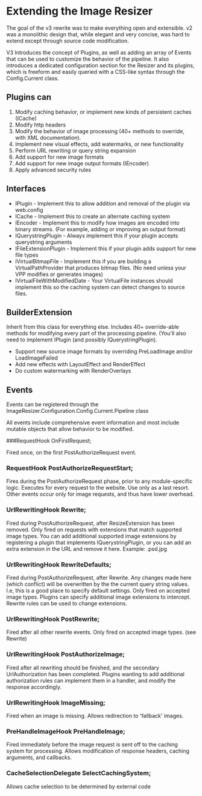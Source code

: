 # Extending the Image Resizer

The goal of the v3 rewrite was to make everything open and extensible. v2 was a monolithic design that, while elegant and very concise, was hard to extend except through source code modification.

V3 Introduces the concept of Plugins, as well as adding an array of Events that can be used to customize the behavior of the pipeline.
It also introduces a dedicated configuration section for the Resizer and its plugins, which is freeform and easily queried with a CSS-like syntax through the Config.Current class.

## Plugins can


1.  Modify caching behavior, or implement new kinds of persistent caches (ICache)
2.  Modify http headers
3.  Modify the behavior of image processing (40+ methods to override, with XML documentation).
4.  Implement new visual effects, add watermarks, or new functionality
5.  Perform URL rewriting or query string expansion
6.  Add support for new image formats
7.  Add support for new image output formats (IEncoder)
8.  Apply advanced security rules


## Interfaces

* IPlugin - Implement this to allow addition and removal of the plugin via web.config
* ICache - Implement this to create an alternate caching system
* IEncoder - Implement this to modify how images are encoded into binary streams. (For example, adding or improving an output format)
* IQuerystringPlugin - Always implement this if your plugin accepts querystring arguments
* IFileExtensionPlugin - Implement this if your plugin adds support for new file types
* IVirtualBitmapFile - Implement this if you are building a VirtualPathProvider that produces bitmap files. (No need unless your VPP modifies or generates images)
* IVirtualFileWithModifiedDate - Your VirtualFile instances should implement this so the caching system can detect changes to source files.

## BuilderExtension

Inherit from this class for everything else. Includes 40+ override-able methods for modifying every part of the processing pipeline.
(You'll also need to implement IPlugin (and possibly IQuerystringPlugin).

* Support new source image formats by overriding PreLoadImage and/or LoadImageFailed
* Add new effects with LayoutEffect and RenderEffect
* Do custom watermarking with RenderOverlays



## Events

Events can be registered through the ImageResizer.Configuration.Config.Current.Pipeline class

All events include comprehensive event information and most include mutable objects that allow behavior to be modified.

###RequestHook OnFirstRequest;

Fired once, on the first PostAuthorizeRequest event.

### RequestHook PostAuthorizeRequestStart;

Fires during the PostAuthorizeRequest phase, prior to any module-specific logic.
Executes for every request to the website. Use only as a last resort. Other events occur only for image requests, and thus have lower overhead.

### UrlRewritingHook Rewrite;

Fired during PostAuthorizeRequest, after ResizeExtension has been removed.
Only fired on requests with extensions that match supported image types. 
You can add additional supported image extensions by registering a plugin that implements IQuerystringPlugin, or you can add an 
extra extension in the URL and remove it here. Example: .psd.jpg</para>

### UrlRewritingHook RewriteDefaults;

Fired during PostAuthorizeRequest, after Rewrite.
Any changes made here (which conflict) will be overwritten by the the current query string values. I.e, this is a good place to specify default settings.
Only fired on accepted image types. Plugins can specify additional image extensions to intercept. Rewrite rules can be used to change extensions.

### UrlRewritingHook PostRewrite;

Fired after all other rewrite events.
Only fired on accepted image types. (see Rewrite)

### UrlRewritingHook PostAuthorizeImage;

Fired after all rewriting should be finished, and the secondary UrlAuthorization has been completed. Plugins wanting to add additional authorization rules can implement them in a handler,
and modify the response accordingly.

### UrlRewritingHook ImageMissing;

Fired when an image is missing. Allows redirection to 'fallback' images.

### PreHandleImageHook PreHandleImage;

Fired immediately before the image request is sent off to the caching system for processing.
Allows modification of response headers, caching arguments, and callbacks.

### CacheSelectionDelegate SelectCachingSystem;

Allows cache selection to be determined by external code
